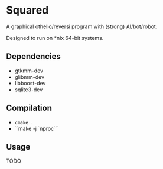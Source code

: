 Squared
=======

A graphical othello/reversi program with (strong) AI/bot/robot.

Designed to run on *nix 64-bit systems.

Dependencies
------------
* gtkmm-dev
* glibmm-dev
* libboost-dev
* sqlite3-dev


Compilation
-----------
* ``cmake .``
* ``make -j \`nproc\```


Usage
-----
TODO
